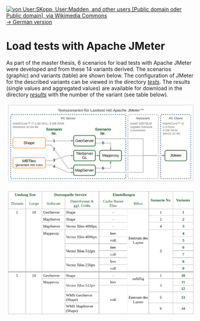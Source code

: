 [<img src="https://upload.wikimedia.org/wikipedia/commons/b/ba/Flag_of_Germany.svg" data-canonical-src="https://upload.wikimedia.org/wikipedia/commons/b/ba/Flag_of_Germany.svg" title="von User:SKopp, User:Madden, and other users [Public domain oder Public domain], via Wikimedia Commons" width="30" /> -> German version](README_de.md)

# Load tests with Apache JMeter
As part of the master thesis, 6 scenarios for load tests with Apache JMeter were developed and from these 14 variants derived. The scenarios (graphic) and variants (table) are shown below. The configuration of JMeter for the described variants can be viewed in the directory [*tests*](tests). The results (single values and aggregated values) are available for download in the directory [*results*](results) with the number of the variant (see table below).

![scenarios](JMeter_Lasttests_Szenarien.png?raw=true "scenarios for load tests with Apache JMeter")

![variants](JMeter_Lasttests_Varianten.png?raw=true "scenarios and derived variants for load tests with Apache JMeter")
